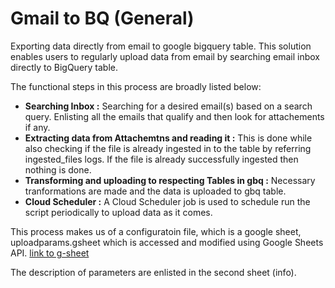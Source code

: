 # Gmail to BQ (General)

Exporting data directly from email to google bigquery table.
This solution enables users to regularly upload data from email by searching email inbox directly to BigQuery table.

The functional steps in this process are broadly listed below:

- **Searching Inbox :** Searching for a desired email(s) based on a search query. Enlisting all the emails that qualify and then look for attachements if any.
- **Extracting data from Attachemtns and reading it :** This is done while also checking if the file is already ingested in to the table by referring ingested_files logs. If the file is already successfully ingested then nothing is done.
- **Transforming and uploading to respecting Tables in gbq :** Necessary tranformations are made and the data is uploaded to gbq table.
- **Cloud Scheduler :** A Cloud Scheduler job is used to schedule run the script periodically to upload data as it comes.


This process makes us of a configuratoin file, which is a google sheet, uploadparams.gsheet which is accessed and modified using Google Sheets API.
[link to g-sheet](https://docs.google.com/spreadsheets/d/1U4MekkmAesryDVbGrvBl07nEZOEQSxugylmZPJAEiN0/)

The description of parameters are enlisted in the second sheet (info).
